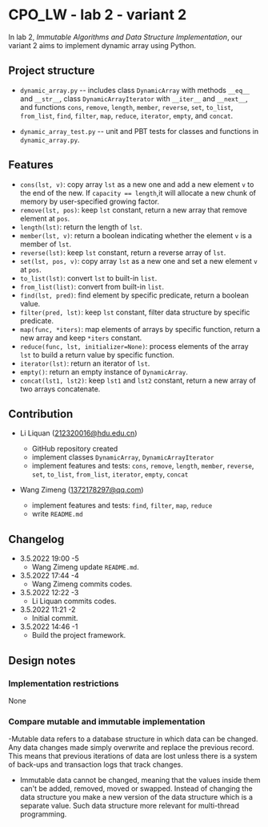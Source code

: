 # CPO_LW - lab 2 - variant 2

In lab 2, *Immutable Algorithms and Data Structure Implementation*, our
variant 2 aims to implement dynamic array using Python.

## Project structure

- `dynamic_array.py` -- includes class `DynamicArray` with methods `__eq__` and `__str__`,
 class `DynamicArrayIterator` with `__iter__` and `__next__`,
 and functions `cons`, `remove`, `length`, `member`, `reverse`, `set`,
 `to_list`, `from_list`,
 `find`, `filter`, `map`, `reduce`, `iterator`, `empty`, and `concat`.

- `dynamic_array_test.py` -- unit and PBT tests for classes and functions in `dynamic_array.py`.

## Features

- `cons(lst, v)`: copy array `lst` as a new one and add
 a new element `v` to the end of the new.
 If `capacity == length`,it will allocate a new chunk of memory
 by user-specified growing factor.
- `remove(lst, pos)`: keep `lst` constant, return a new array
 that remove element at `pos`.
- `length(lst)`: return the length of `lst`.
- `member(lst, v)`: return a boolean indicating whether
 the element `v` is a member of `lst`.
- `reverse(lst)`:  keep `lst` constant, return a reverse array of `lst`.
- `set(lst, pos, v)`: copy array `lst` as a new one and
 set a new element `v` at `pos`.
- `to_list(lst)`: convert `lst` to built-in `list`.
- `from_list(list)`: convert from built-in `list`.
- `find(lst, pred)`: find element by specific predicate, return a boolean value.
- `filter(pred, lst)`: keep `lst` constant, filter data structure by specific predicate.
- `map(func, *iters)`: map elements of arrays by specific function,
 return a new array and keep `*iters` constant.
- `reduce(func, lst, initializer=None)`: process elements of the array `lst` to
 build a return value by
 specific function.
- `iterator(lst)`: return an iterator of `lst`.
- `empty()`: return an empty instance of `DynamicArray`.
- `concat(lst1, lst2)`: keep `lst1` and `lst2` constant,
 return a new array of two arrays concatenate.

## Contribution

- Li Liquan (212320016@hdu.edu.cn)
  - GitHub repository created
  - implement classes `DynamicArray`, `DynamicArrayIterator`
  - implement features and tests: `cons`, `remove`, `length`, `member`,
  `reverse`, `set`, `to_list`, `from_list`, `iterator`, `empty`, `concat`

- Wang Zimeng (1372178297@qq.com)
  - implement features and tests: `find`, `filter`, `map`, `reduce`
  - write `README.md`

## Changelog

- 3.5.2022 19:00 -5
  - Wang Zimeng update `README.md`.
- 3.5.2022 17:44 -4
  - Wang Zimeng commits codes.
- 3.5.2022 12:22 -3
  - Li Liquan commits codes.
- 3.5.2022 11:21 -2
  - Initial commit.
- 3.5.2022 14:46 -1
  - Build the project framework.

## Design notes

### Implementation restrictions

None

### Compare mutable and immutable implementation

-Mutable data refers to a database structure in which data can be changed.
 Any data changes made simply overwrite and replace the previous record.
 This means that previous iterations of data are lost unless there is
 a system of back-ups and transaction logs that track changes.

- Immutable data cannot be changed, meaning that the values inside
 them can't be added, removed, moved or swapped. Instead of changing
 the data structure you make a new version of the data structure
 which is a separate value. Such data structure more relevant for
 multi-thread programming. 